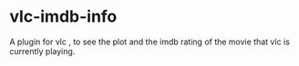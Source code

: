 # vlc-imdb-info
A plugin for vlc , to see the plot and the imdb rating of the movie that vlc is currently playing. 
